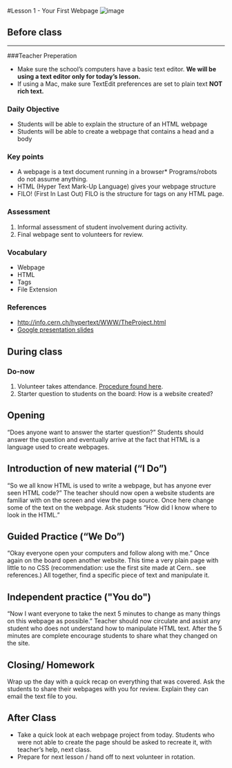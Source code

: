 #Lesson 1 - Your First Webpage
![image](http://i.imgur.com/eqnjBR6.png)

## Before class
---
###Teacher Preperation
* Make sure the school’s computers have a basic text editor. **We will be using a text editor only for today’s lesson.** 
* If using a Mac, make sure TextEdit preferences are set to plain text **NOT rich text.** 


### Daily Objective

* Students will be able to explain the structure of an HTML webpage
* Students will be able to create a webpage that contains a head and a body

### Key points

* A webpage is a text document running in a browser* Programs/robots do not assume anything.
* HTML (Hyper Text Mark-Up Language) gives your webpage structure 
* FILO! (First In Last Out) FILO is the structure for tags on any HTML page.

### Assessment

1. Informal assessment of student involvement during activity.
2. Final webpage sent to volunteers for review.


### Vocabulary

* Webpage
* HTML
* Tags
* File Extension

### References

* <http://info.cern.ch/hypertext/WWW/TheProject.html>
* [Google presentation slides](https://docs.google.com/presentation/d/1D0GY8XNuDX4X8ulAKQXft8lp8DRfbynBaP6bAyIg2z8/edit?usp=sharing)

## During class

### Do-now

1. Volunteer takes attendance. [Procedure found here](https://docs.google.com/document/d/19IIhqykr70vj7wnqyJYuQNTkd9GX56Xgl3omD42IcMk/edit).
2. Starter question to students on the board: How is a website created?



## Opening

“Does anyone want to answer the starter question?” Students should answer the question and eventually arrive at the fact that HTML is a language used to create webpages. 

## Introduction of new material (“I Do”)

“So we all know HTML is used to write a webpage, but has anyone ever seen HTML code?” The teacher should now open a website students are familiar with on the screen and view the page source. Once here change some of the text on the webpage. Ask students “How did I know where to look in the HTML.”


## Guided Practice (“We Do”)

“Okay everyone open your computers and follow along with me.” Once again on the board open another website. This time a very plain page with little to no CSS (recommendation: use the first site made at Cern.. see references.) All together, find a specific piece of text and manipulate it. 

## Independent practice ("You do")

“Now I want everyone to take the next 5 minutes to change as many things on this webpage as possible.”
Teacher should now circulate and assist any student who does not understand how to manipulate HTML text. After the 5 minutes are complete encourage students to share what they changed on the site.

## Closing/ Homework
Wrap up the day with a quick recap on everything that was covered. Ask the students to share their webpages with you for review. Explain they can email the text file to you. 


## After Class
* Take a quick look at each webpage project from today. Students who were not able to create the page should be asked to recreate it, with teacher’s help, next class.
* Prepare for next lesson / hand off to next volunteer in rotation.
